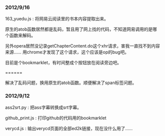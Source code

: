 ### 2012/9/16
163_yuedu.js
: 将网易云阅读里的书本内容提取出来。

原生的atob函数居然都是乱码，暂且用了网上找的代码，不知道网易调用的是哪个函数来解码。

另外opera居然没记录getChapterContent.do这个xhr请求，害我一直找不到内容来源……
用chrome才发现了这个请求，这个应该是op的bug吧。

目前是个bookmarklet，有时间整成个按钮放在阅读旁边吧。

======

解决了乱码问题，换用原生的atob函数。顺便解决了span标签问题。


### 2012/9/12

ass2srt.py
: 把ass字幕转换成srt字幕。

github_print.js
: 打印github的代码用的bookmarklet

verycd.js
: 输出verycd页面的全部ed2k链接，现在没什么用了……
